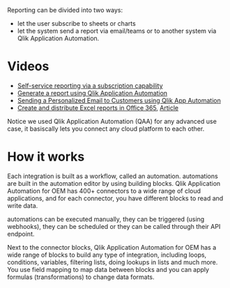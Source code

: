 Reporting can be divided into two ways: 
- let the user subscribe to sheets or charts 
- let the system send a report via email/teams or to  another system via Qlik Application Automation.

# Videos
  
- [Self-service reporting via a subscription capability](https://youtu.be/GY2045AZIyI)
- [Generate a report using Qlik Application Automation](https://youtu.be/RjbHlbkC7sI)
- [Sending a Personalized Email to Customers using Qlik App Automation](https://youtu.be/CC1evZTOZtI)
- [Create and distribute Excel reports in Office 365](https://www.youtube.com/watch?v=VuhiciZMNzE), [Article](https://community.qlik.com/t5/Official-Support-Articles/Using-Qlik-Application-Automation-to-create-and-distribute-Excel/ta-p/1847184)
  

Notice we used Qlik Application Automation (QAA) for any advanced use case, it basiscally lets you connect any cloud platform to each other. 

# How it works

Each integration is built as a workflow, called an automation. automations are built in the automation editor by using building blocks. Qlik Application Automation for OEM has 400+ connectors to a wide range of cloud applications, and for each connector, you have different blocks to read and write data.

automations can be executed manually, they can be triggered (using webhooks), they can be scheduled or they can be called through their API endpoint.

Next to the connector blocks, Qlik Application Automation for OEM has a wide range of blocks to build any type of integration, including loops, conditions, variables, filtering lists, doing lookups in lists and much more. You use field mapping to map data between blocks and you can apply formulas (transformations) to change data formats.
